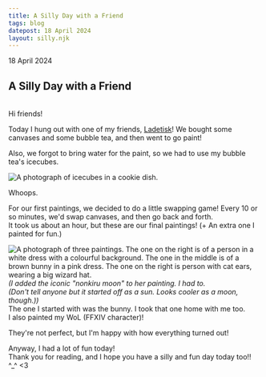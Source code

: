 ```yaml
---
title: A Silly Day with a Friend
tags: blog
datepost: 18 April 2024
layout: silly.njk
---
```


18 April 2024

## A Silly Day with a Friend

<br>Hi friends!

Today I hung out with one of my friends, [Ladetisk](https://sheezy.art/ladetisk)! We bought some canvases and some bubble tea, and then went to go paint!

Also, we forgot to bring water for the paint, so we had to use my bubble tea's icecubes.

![A photograph of icecubes in a cookie dish.](/assets/img/blog/ladetisk1.webp)

Whoops.

For our first paintings, we decided to do a little swapping game! Every 10 or so minutes, we'd swap canvases, and then go back and forth. 
<br>It took us about an hour, but these are our final paintings! (+ An extra one I painted for fun.)

![A photograph of three paintings. The one on the right is of a person in a white dress with a colourful background. The one in the middle is of a brown bunny in a pink dress. The one on the right is person with cat ears, wearing a big wizard hat.](/assets/img/blog/ladetisk_paintings.webp)
<br>*(I added the iconic "nonkiru moon" to her painting. I had to. 
<br>(Don't tell anyone but it started off as a sun. Looks cooler as a moon, though.))*
<br>The one I started with was the bunny. I took that one home with me too.
<br>I also painted my WoL (FFXIV character)!

They're not perfect, but I'm happy with how everything turned out!

Anyway, I had a lot of fun today!<br>
Thank you for reading, and I hope you have a silly and fun day today too!! ^_^ <3